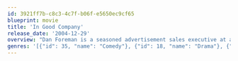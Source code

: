 ```yaml
---
id: 3921ff7b-c8c3-4c7f-b06f-e5650ec9cf65
blueprint: movie
title: 'In Good Company'
release_date: '2004-12-29'
overview: "Dan Foreman is a seasoned advertisement sales executive at a high-ranking publication when a corporate takeover results in him being placed under naive supervisor Carter Duryea, who is half his age. Matters are made worse when Dan's new supervisor becomes romantically involved with his daughter an 18 year-old college student Alex."
genres: '[{"id": 35, "name": "Comedy"}, {"id": 18, "name": "Drama"}, {"id": 10749, "name": "Romance"}]'
---
```

